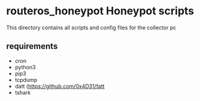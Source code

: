 # routeros_honeypot Honeypot scripts
This directory contains all scripts and config files for the collector pc

## requirements
- cron
- python3
- pip3
- tcpdump
- datt (https://github.com/0x4D31/fatt
- tshark
